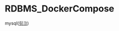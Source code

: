 # RDBMS_DockerCompose

<p>mysql(<a href="https://engineeringshw.blogspot.com/2023/11/docker-compose-yaml-mysql-local.html">링크</a>)</p>
